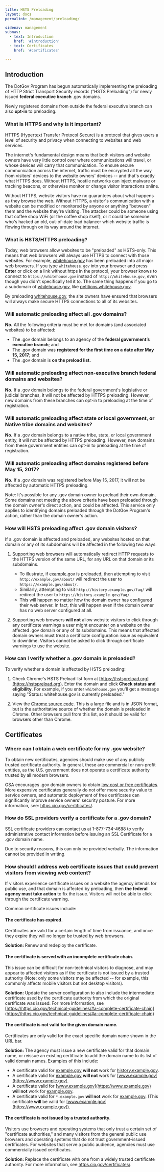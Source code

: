 ```yaml
---
title: HSTS Preloading
layout: docs
permalink: /management/preloading/

sidenav: management
subnav:
  - text: Introduction
    href: '#introduction'
  - text: Certificates
    href: '#certificates'

---
```


## Introduction

The DotGov Program has begun automatically implementing the preloading of HTTP Strict Transport Security records ("HSTS Preloading") for newly issued **federal executive branch** .gov domains.

Newly registered domains from outside the federal executive branch can also **opt-in** to preloading.

### What is HTTPS and why is it important?

HTTPS (Hypertext Transfer Protocol Secure) is a protocol that gives users a level of security and privacy when connecting to websites and web services.

The internet's fundamental design means that both visitors and website owners have very little control over where communications will travel, or whose devices will carry that communication. To ensure secure communication across the internet, traffic must be encrypted all the way from visitors' devices to the website owners' devices -- and that's exactly what HTTPS does. Without HTTPS, hostile networks can inject malware or tracking beacons, or otherwise monitor or change visitor interactions online.

Without HTTPS, website visitors have no guarantees about what happens as they browse the web. Without HTTPS, a visitor's communication with a website can be modified or monitored by anyone or anything "between" them and the website they're visiting. The attacker could be someone using that coffee shop WiFi (or the coffee shop itself), or it could be someone who's hacked an old, out-of-date load balancer which website traffic is flowing through on its way around the internet.

### What is HSTS/HTTPS preloading?

Today, web browsers allow websites to be "preloaded" as HSTS-only. This means that web browsers will always use HTTPS to connect with those websites. For example, [whitehouse.gov](https://whitehouse.gov) has been preloaded into all major web browsers. If you type `whitehouse.gov` into your browser and press **Enter** or click on a link without https in the protocol, your browser knows to connect to `https://whitehouse.gov` instead of `http://whitehouse.gov`, even though you didn't specifically tell it to. The same thing happens if you go to a subdomain of [whitehouse.gov](https://whitehouse.gov), like [petitions.whitehouse.gov](https://petitions.whitehouse.gov).

By preloading [whitehouse.gov](https://whitehouse.gov), the site owners have ensured that browsers will always make secure HTTPS connections to all of its websites.

### Will automatic preloading affect all .gov domains?

**No.** All the following criteria must be met for domains (and associated websites) to be affected:

* The .gov domain belongs to an agency of the **federal government’s executive branch**; and
* The .gov domain was **registered for the first time on a date after May 15, 2017**; and
* The .gov domain is **on the preload list.**

### Will automatic preloading affect non-executive branch federal domains and websites?

**No.** If a .gov domain belongs to the federal government's legislative or judicial branches, it will not be affected by HTTPS preloading. However, new domains from these branches can opt-in to preloading at the time of registration.

### Will automatic preloading affect state or local government, or Native tribe domains and websites?

**No.** If a .gov domain belongs to a native tribe, state, or local government entity, it will not be affected by HTTPS preloading. However, new domains from these government entities can opt-in to preloading at the time of registration.

### Will automatic preloading affect domains registered before May 15, 2017?

**No.** If a .gov domain was registered before May 15, 2017, it will not be affected by automatic HTTPS preloading.

Note: It's possible for any .gov domain owner to preload their own domain. Some domains not meeting the above criteria have been preloaded through the domain owner's direct action, and could be affected. This service only applies to identifying domains preloaded through the DotGov Program's action, rather than the domain owner's action.

### How will HSTS preloading affect .gov domain visitors?

If a .gov domain is affected and preloaded, any websites hosted on that domain or any of its subdomains will be affected in the following two ways:

1. Supporting web browsers will automatically redirect HTTP requests to the HTTPS version of the same URL, for any URL on that domain or its subdomains.

    * To illustrate, if [example.gov](https://example.gov) is preloaded, then attempting to visit `http://example.gov/about/` will redirect the user to `https://example.gov/about/`.
    * Similarly, attempting to visit `http://history.example.gov/faq/` will redirect the user to `https://history.example.gov/faq/`.
    * This will happen no matter how the domain owner has configured their web server. In fact, this will happen even if the domain owner has no web server configured at all.

2. Supporting web browsers **will not** allow website visitors to click through any certificate warnings a user might encounter on a website on the affected .gov domain or any of its subdomains. This means that affected domain owners must treat a certificate configuration issue as equivalent to downtime. Visitors cannot be asked to click through certificate warnings to use the website.

### How can I verify whether a .gov domain is preloaded?

To verify whether a domain is affected by HSTS preloading:

1. Check Chrome's HSTS Preload list form at [https://hstspreload.org](https://hstspreload.org). Enter the domain and click **Check status and eligibility**. For example, if you enter `whitehouse.gov` you'll get a message saying "Status: whitehouse.gov is currently preloaded."

2. View the [Chrome source code](https://chromium.googlesource.com/chromium/src/net/+/refs/heads/master/http/transport_security_state_static.json). This is a large file and is in JSON format, but is the authoritative source of whether the domain is preloaded in Chrome. Other browsers pull from this list, so it should be valid for browsers other than Chrome.

## Certificates

### Where can I obtain a web certificate for my .gov website?

To obtain new certificates, agencies should make use of any publicly trusted certificate authority. In general, these are commercial or non-profit entities, as the U.S. government does not operate a certificate authority trusted by all modern browsers.

GSA encourages .gov domain owners to obtain [low cost or free certificates](https://https.cio.gov/certificates/#what-kind-of-certificate-should-i-get-for-my-domain). More expensive certificates generally do not offer more security value to service owners, and automatic deployment of free certificates can significantly improve service owners' security posture. For more information, see: [https.cio.gov/certificates/](https://https.cio.gov/certificates/).

### How do SSL providers verify a certificate for a .gov domain?

SSL certificate providers can contact us at 1-877-734-4688 to verify administrative contact information before issuing an SSL Certificate for a .gov domain name.

Due to security reasons, this can only be provided verbally. The information cannot be provided in writing.

### How should I address web certificate issues that could prevent visitors from viewing web content?

If visitors experience certificate issues on a website the agency intends for public use, and that domain is affected by preloading, then **the federal agency must take action** to fix the issue. Visitors will not be able to click through the certificate warning.

Common certificate issues include:

#### The certificate has expired.

Certificates are valid for a certain length of time from issuance, and once they expire they will no longer be trusted by web browsers.

**Solution:** Renew and redeploy the certificate.

#### The certificate is served with an incomplete certificate chain.

This issue can be difficult for non-technical visitors to diagnose, and may appear to affected visitors as if the certificate is not issued by a trusted authority (Note: only some visitors may be affected -- for example, this commonly affects mobile visitors but not desktop visitors).

**Solution:** Update the server configuration to also include the intermediate certificate used by the certificate authority from which the original certificate was issued. For more information, see [https://https.cio.gov/technical-guidelines/#a-complete-certificate-chain](https://https.cio.gov/technical-guidelines/#a-complete-certificate-chain)

#### The certificate is not valid for the given domain name.

Certificates are only valid for the exact specific domain name shown in the URL bar.

**Solution:** The agency must issue a new certificate valid for that domain name, or reissue an existing certificate to add the domain name to its list of valid domain names. Examples of this include:

* A certificate valid for [example.gov](https://example.gov) **will not** work for [history.example.gov](https://history.example.gov).
* A certificate valid for [example.gov](https://example.gov) **will not** work for [www.example.gov](https://www.example.gov).
* A certificate valid for [www.example.gov](https://www.example.gov) **will not** work for [example.gov](https://example.gov).
* A certificate valid for `*.example.gov` **will not** work for [example.gov](https://example.gov). (This certificate **will** be valid for [www.example.gov](https://www.example.gov)).

#### The certificate is not issued by a trusted authority.

Visitors use browsers and operating systems that only trust a certain set of "certificate authorities," and many visitors from the general public use browsers and operating systems that do not trust government-issued certificates. For websites that serve a public audience, agencies must use commercially issued certificates.

**Solution:** Replace the certificate with one from a widely trusted certificate authority. For more information, see [https.cio.gov/certificates/](https://https.cio.gov/certificates/).
